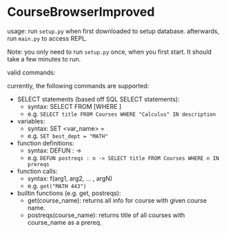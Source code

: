 # CourseBrowserImproved
usage: run `setup.py` when first downloaded to setup database.
afterwards, run `main.py` to access REPL.

Note: you only need to run `setup.py` once, when you first start. It should take a few minutes to run.

valid commands: 

currently, the following commands are supported:

* SELECT statements (based off SQL SELECT statements):
    - syntax: SELECT <fields> FROM <db> [WHERE <cond>]
    - e.g. `SELECT title FROM Courses WHERE "Calculus" IN description`
* variables:
    - syntax: SET <var_name> = <val>
    - e.g. `SET best_dept = "MATH"`
* function definitions:
    - syntax: DEFUN <name> : <params> -> <body>
    - e.g. `DEFUN postreqs : n -> SELECT title FROM Courses WHERE n IN prereqs`
* function calls:
    - syntax: f(arg1, arg2, ... , argN)
    - e.g. `get("MATH 443")`
* builtin functions (e.g. get, postreqs):
   - get(course_name): returns all info for course with given course name.
   - postreqs(course_name): returns title of all courses with course_name as a prereq.
